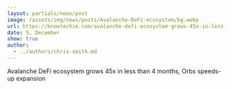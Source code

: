 ```yaml
---
layout: partials/news/post
image: /assets/img/news/posts/Avalanche-DeFi-ecosystem/bg.webp
url: https://knowtechie.com/avalanche-defi-ecosystem-grows-45x-in-less-than-4-months-orbs-speeds-up-expansion/
date: 5, December
show: true
author: 
  - ../authors/chris-smith.md
---
```



Avalanche DeFi ecosystem grows 45x in less than 4 months, Orbs speeds-up expansion
